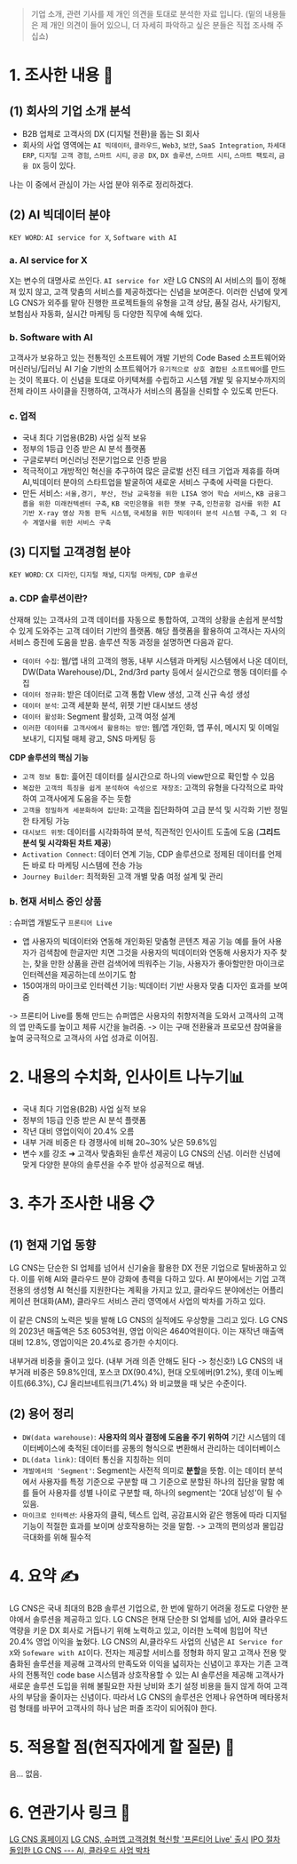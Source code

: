 > 기업 소개, 관련 기사를 제 개인 의견을 토대로 분석한 자료 입니다. (밑의 내용들은 제 개인 의견이 들어 있으니, 더 자세히 파악하고 싶은 분들은 직접 조사해 주십쇼)

# 1. 조사한 내용 📖

## (1) 회사의 기업 소개 분석

- B2B 업체로 고객사의 DX (디지털 전환)을 돕는 SI 회사
- 회사의 사업 영역에는 `AI 빅데이터`, `클라우드`, `Web3`, `보안`, `SaaS Integration`, `차세대 ERP`, `디지털 고객 경험`, `스마트 시티`, `공공 DX`, `DX 솔루션`, `스마트 시티`, `스마트 팩토리`, `금융 DX` 등이 있다.

나는 이 중에서 관심이 가는 사업 분야 위주로 정리하겠다. 

## (2) AI 빅데이터 분야

`KEY WORD`: `AI service for X`, `Software with AI`

### a. AI service for X

X는 변수의 대명사로 쓰인다. `AI service for X`란 LG CNS의 AI 서비스의 틀이 정해져 있지 않고, 고객 맞춤의 서비스를 제공하겠다는 신념을 보여준다. 이러한 신념에 맞게 LG CNS가 외주를 맡아 진행한 프로젝트들의 유형을 고객 상담, 품질 검사, 사기탐지, 보험심사 자동화, 실시간 마케팅 등 다양한 직무에 속해 있다. 

### b. Software with AI

고객사가 보유하고 있는 전통적인 소프트웨어 개발 기반의 Code Based 소프트웨어와 머신러닝/딥러닝 AI 기술 기반의 소프트웨어가 `유기적으로 상호 결합된 소프트웨어`를 만드는 것이 목표다. 이 신념을 토대로 아키텍쳐를 수립하고 시스템 개발 및 유지보수까지의 전체 라이프 사이클을 진행하여, 고객사가 서비스의 품질을 신뢰할 수 있도록 만든다.

### c. 업적

- 국내 최다 기업용(B2B) 사업 실적 보유
- 정부의 1등급 인증 받은 AI 분석 플랫폼
- 구글로부터 머신러닝 전문기업으로 인증 받음 
- 적극적이고 개방적인 혁신을 추구하여 많은 글로벌 선진 테크 기업과 제휴를 하며 AI,빅데이터 분야의 스타트업을 발굴하여 새로운 서비스 구축에 사력을 다한다.
- 만든 서비스: `서울,경기, 부산, 전남 교육청을 위한 LISA 영어 학습 서비스`, `KB 금융그룹을 위한 미래컨텍센터 구축`, `KB 국민은행을 위한 챗봇 구축`, `인천공항 검사를 위한 AI 기반 X-ray 영상 자동 판독 시스템`, `국세청을 위한 빅데이터 분석 시스템 구축`, `그 외 다수 계열사를 위한 서비스 구축`

## (3) 디지털 고객경험 분야

`KEY WORD`: `CX 디자인`, `디지털 채널`, `디지털 마케팅`, `CDP 솔루션`

### a. CDP 솔루션이란?

산재해 있는 고객사의 고객 데이터를 자동으로 통합하여, 고객의 상황을 손쉽게 분석할 수 있게 도와주는 고객 데이터 기반의 플랫폼. 해당 플랫폼을 활용하여 고객사는 자사의 서비스 증진에 도움을 받음. 솔루션 작동 과정을 설명하면 다음과 같다.

- `데이터 수집`: 웹/앱 내의 고객의 행동, 내부 시스템과 마케팅 시스템에서 나온 데이터, DW(Data Warehouse)/DL, 2nd/3rd party 등에서 실시간으로 행동 데이터를 수집
- `데이터 정규화`: 받은 데이터로 고객 통합 VIew 생성, 고객 신규 속성 생성
- `데이터 분석`: 고객 세분화 분석, 위젯 기반 대시보드 생성 
- `데이터 활성화`: Segment 활성화, 고객 여정 설계 
- `이러한 데이터를 고객사에서 활용하는 방안`: 웹/앱 개인화, 앱 푸쉬, 메시지 및 이메일 보내기, 디지털 매체 광고, SNS 마케팅 등

**CDP 솔루션의 핵심 기능**

- `고객 정보 통합`:  흝어진 데이터를 실시간으로 하나의 view만으로 확인할 수 있음
- `복잡한 고객의 특징을 쉽게 분석하여 속성으로 재창조`: 고객의 유형을 다각적으로 파악하여 고객사에게 도움을 주는 듯함
- `고객을 정밀하게 세분화하여 집단화`: 고객을 집단화하여 고급 분석 및 시각화 기반 정밀한 타게팅 가능
- `대시보드 위젯`: 데이터를 시각화하여 분석, 직관적인 인사이트 도출에 도움 (**그리드 분석 및 시각화된 차트 제공**)
- `Activation Connect`: 데이터 연계 기능, CDP 솔루션으로 정제된 데이터를 언제든 바로 타 마케팅 시스템에 전송 가능 
- `Journey Builder`: 최적화된 고객 개별 맞춤 여정 설계 및 관리

### b. 현재 서비스 중인 상품

: 슈퍼앱 개발도구 `프론티어 Live`

- 앱 사용자의 빅데이터와 연동해 개인화된 맞춤형 콘텐츠 제공 기능
  예를 들어 사용자가 검색참에 한글자만 치면 그것을 사용자의 빅데이터와 연동해 사용자가 자주 찾는, 찾을 만한 상품을 관련 검색어에 띄워주는 기능, 사용자가 좋아할만한 마이크로 인터렉션을 제공하는데 쓰이기도 함
- 150여개의 마이크로 인터렉션 기능: 빅데이터 기반 사용자 맞춤 디자인 효과를 보여줌 

-> 프론티어 Live를 통해 만드는 슈퍼앱은 사용자의 취향저격을 도와서 고객사의 고객의 앱 만족도를 높이고 체류 시간을 늘려줌. -> 이는 구매 전환율과 프로모션 참여율을 높여 궁극적으로 고객사의 사업 성과로 이어짐.



# 2. 내용의 수치화, 인사이트 나누기📊

- 국내 최다 기업용(B2B) 사업 실적 보유
- 정부의 1등급 인증 받은 AI 분석 플랫폼
- 작년 대비 영업이익이 20.4% 오름
- 내부 거래 비중은 타 경쟁사에 비해 20~30% 낮은 59.6%임
- 변수 `X`를 강조 ➜ 고객사 맞춤화된 솔루션 제공이 LG CNS의 신념. 이러한 신념에 맞게 다양한 분야의 솔루션을 수주 받아 성공적으로 해냄.

# 3. 추가 조사한 내용 📋

## (1) 현재 기업 동향

LG CNS는 단순한 SI 업체를 넘어서 신기술을 활용한 DX 전문 기업으로 탈바꿈하고 있다. 이를 위해 AI와 클라우드 분야 강화에 총력을 다하고 있다. AI 분야에서는 기업 고객 전용의 생성형 AI 혁신를 지원한다는 계획을 가지고 있고, 클라우드 분야에선는 어플리케이션 현대화(AM), 클라우드 서비스 관리 영역에서 사업의 박차를 가하고 있다. 

이 같은 CNS의 노력은 빛을 발해 LG CNS의 실적에도 우상향을 그리고 있다. 
LG CNS의 2023년 매출액은 5조 6053억원, 영업 이익은 4640억원이다. 이는 재작년 매출액 대비 12.8%, 영업이익은 20.4%로 증가한 수치이다. 

내부거래 비중을 줄이고 있다. (내부 거래 의존 안해도 된다 -> 청신호!)
LG CNS의 내부거래 비중은 59.8%인데, 포스코 DX(90.4%), 현대 오토에버(91.2%), 롯데 이노베이트(66.3%), CJ 올리브네트워크(71.4%) 와 비교했을 때 낮은 수준이다. 

## (2) 용어 정리

- `DW(data warehouse)`: **사용자의 의사 결정에 도움을 주기 위하여** 기간 시스템의 데이터베이스에 축적된 데이터를 공통의 형식으로 변환해서 관리하는 데이터베이스
- `DL(data link)`: 데이터 통신을 지칭하는 의미
- `개발에서의 'Segment'`: Segment는 사전적 의미로 **분할**을 뜻함. 이는 데이터 분석에서 사용자를 특정 기준으로 구분할 때 그 기준으로 분할된 하나의 집단을 말함 예를 들어 사용자를 성별 나이로 구분할 때, 하나의 segment는 '20대 남성'이 될 수 있음.
- `마이크로 인터렉션`: 사용자의 클릭, 텍스트 입력, 공감표시와 같은 행동에 따라 디지털 기능이 적절한 효과를 보이며 상호작용하는 것을 말함. -> 고객의 편의성과 몰입감 극대화를 위해 필수적

# 4. 요약 ✍️

LG CNS은 국내 최대의 B2B 솔루션 기업으로, 한 번에 말하기 어려울 정도로 다양한 분야에서 솔루션을 제공하고 있다. LG CNS은 현재 단순한 SI 업체를 넘어, AI와 클라우드 역량을 키운 DX 회사로 거듭나기 위해 노력하고 있고, 이러한 노력에 힘입어 작년 20.4% 영업 이익을 높혔다. LG CNS의 AI,클라우드 사업의 신념은 `AI Service for X`와 `Sofeware with AI`이다. 전자는 제공할 서비스를 정형화 하지 말고 고객사 전용 맞춤화된 솔루션을 제공해 고객사의 만족도와 이익을 넓히자는 신념이고 후자는 기존 고객사의 전통적인 code base 시스템과 상호작용할 수 있는 AI 솔루션을 제공해 고객사가 새로운 솔루션 도입을 위해 불필요한 자원 낭비와 초기 설정 비용을 들지 않게 하여 고객사의 부담을 줄이자는 신념이다. 따라서 LG CNS의 솔루션은 언제나 유연하며 메타몽처럼 형태를 바꾸어 고객사의 하나 남은 퍼즐 조각이 되어줘야 한다. 

# 5. 적용할 점(현직자에게 할 질문) 🧐

음... 없음.

# 6. 연관기사 링크 🔗

[LG CNS 홈페이지](https://www.lgcns.com/company/about/lgcns/)
[LG CNS, 슈퍼앱 고객경험 혁신할 '프론티어 Live' 출시](https://www.lgcns.com/pr/news/61550/)
[IPO 절차 돌입한 LG CNS --- AI, 클라우드 사업 박차](https://www.etoday.co.kr/news/view/2415388)

